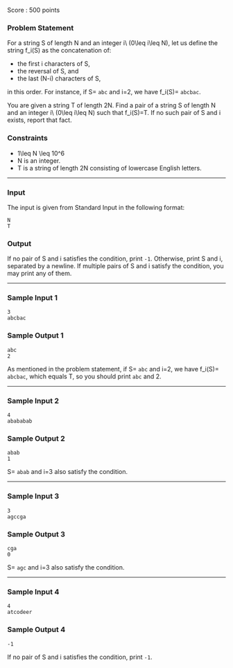 Score : 500 points

### Problem Statement

For a string S of length N and an integer i\ (0\leq i\leq N), let us define the string f\_i(S) as the concatenation of:

* the first i characters of S,
* the reversal of S, and
* the last (N-i) characters of S,

in this order.
For instance, if S= `abc` and i=2, we have f\_i(S)= `abcbac`.

You are given a string T of length 2N.
Find a pair of a string S of length N and an integer i\ (0\leq i\leq N) such that f\_i(S)=T.
If no such pair of S and i exists, report that fact.

### Constraints

* 1\leq N \leq 10^6
* N is an integer.
* T is a string of length 2N consisting of lowercase English letters.

---

### Input

The input is given from Standard Input in the following format:

```
N 
T
```

### Output

If no pair of S and i satisfies the condition, print `-1`.
Otherwise, print S and i, separated by a newline.
If multiple pairs of S and i satisfy the condition, you may print any of them.

---

### Sample Input 1

```
3
abcbac
```

### Sample Output 1

```
abc
2
```

As mentioned in the problem statement, if S= `abc` and i=2, we have f\_i(S)= `abcbac`, which equals T, so you should print `abc` and 2.

---

### Sample Input 2

```
4
abababab
```

### Sample Output 2

```
abab
1
```

S= `abab` and i=3 also satisfy the condition.

---

### Sample Input 3

```
3
agccga
```

### Sample Output 3

```
cga
0
```

S= `agc` and i=3 also satisfy the condition.

---

### Sample Input 4

```
4
atcodeer
```

### Sample Output 4

```
-1
```

If no pair of S and i satisfies the condition, print `-1`.